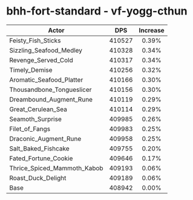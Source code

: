 # bhh-fort-standard - vf-yogg-cthun
| Actor | DPS | Increase |
|---|:---:|:---:|
|Feisty_Fish_Sticks|410527|0.39%|
|Sizzling_Seafood_Medley|410328|0.34%|
|Revenge_Served_Cold|410317|0.34%|
|Timely_Demise|410256|0.32%|
|Aromatic_Seafood_Platter|410166|0.30%|
|Thousandbone_Tongueslicer|410156|0.30%|
|Dreambound_Augment_Rune|410119|0.29%|
|Great_Cerulean_Sea|410114|0.29%|
|Seamoth_Surprise|409985|0.26%|
|Filet_of_Fangs|409983|0.25%|
|Draconic_Augment_Rune|409958|0.25%|
|Salt_Baked_Fishcake|409755|0.20%|
|Fated_Fortune_Cookie|409646|0.17%|
|Thrice_Spiced_Mammoth_Kabob|409193|0.06%|
|Roast_Duck_Delight|409189|0.06%|
|Base|408942|0.00%|
